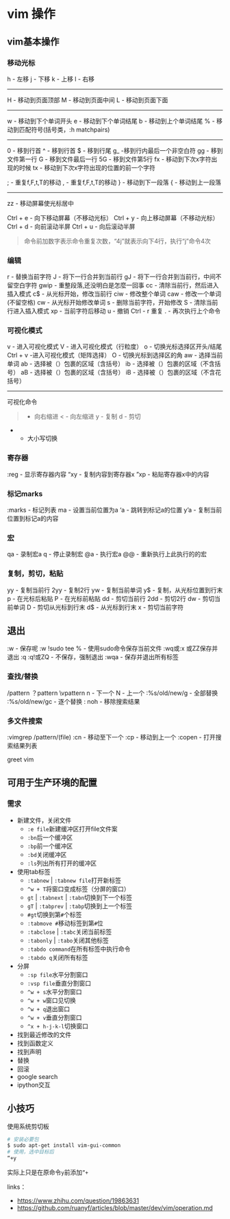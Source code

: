 # vim 操作


## vim基本操作

### 移动光标

h - 左移
j - 下移
k - 上移
l - 右移

---
H - 移动到页面顶部
M - 移动到页面中间
L - 移动到页面下面

---
w - 移动到下个单词开头
e - 移动到下个单词结尾
b - 移动到上个单词结尾
% - 移动到匹配符号(括号类，:h matchpairs)

---
0 - 移到行首
^ - 移到行首
$ - 移到行尾
g_ -移到行内最后一个非空白符
gg - 移到文件第一行
G - 移到文件最后一行
5G - 移到文件第5行
fx - 移动到下次x字符出现的时候
tx - 移动到下次x字符出现的位置的前一个字符

; - 重复f,F,t,T的移动
, - 重复f,F,t,T的移动
} - 移动到下一段落
{ - 移动到上一段落

---
zz - 移动屏幕使光标居中

Ctrl + e - 向下移动屏幕（不移动光标）
Ctrl + y - 向上移动屏幕（不移动光标）
Ctrl + d - 向前滚动半屏
Ctrl + u - 向后滚动半屏

> 命令前加数字表示命令重复次数，“4j”就表示向下4行，执行“j”命令4次

### 编辑

r - 替换当前字符
J - 将下一行合并到当前行
gJ - 将下一行合并到当前行，中间不留空白字符
gwip - 重整段落,还没明白是怎麼一回事
cc - 清除当前行，然后进入插入模式
c$ - 从光标开始，修改当前行
ciw - 修改整个单词
caw - 修改一个单词(不留空格)
cw - 从光标开始修改单词
s - 删除当前字符，开始修改
S - 清除当前行进入插入模式
xp - 当前字符后移动
u - 撤销
Ctrl - r 重复
. - 再次执行上个命令

### 可视化模式

v - 进入可视化模式
V - 进入可视化模式（行粒度）
o - 切换光标选择区开头/结尾
Ctrl + v -进入可视化模式（矩阵选择）
O - 切换光标到选择区的角
aw - 选择当前单词
ab - 选择被（）包裹的区域（含括号）
ib - 选择被（）包裹的区域（不含括号）
aB - 选择被（）包裹的区域（含括号）
iB - 选择被（）包裹的区域（不含花括号）

---
可视化命令

> - 向右缩进
< - 向左缩进
y - 复制
d - 剪切
- - 大小写切换

### 寄存器

:reg - 显示寄存器内容
“xy - 复制内容到寄存器x
”xp - 粘贴寄存器x中的内容

### 标记marks

:marks - 标记列表
ma - 设置当前位置为a
‘a - 跳转到标记a的位置
y’a - 复制当前位置到标记a的内容


### 宏

qa - 录制宏a
q - 停止录制宏
@a - 执行宏a
@@ - 重新执行上此执行的的宏

### 复制，剪切，粘贴

yy - 复制当前行
2yy - 复制2行
yw - 复制当前单词
y$ - 复制，从光标位置到行末
p - 在光标后粘贴
P - 在光标前粘贴
dd - 剪切当前行
2dd - 剪切2行
dw - 剪切当前单词
D - 剪切从光标到行末
d$ - 从光标到行末
x - 剪切当前字符

## 退出

:w - 保存呢
:w !sudo tee % - 使用sudo命令保存当前文件
:wq或:x 或ZZ保存并退出
:q
:q!或ZQ - 不保存，强制退出
:wqa - 保存并退出所有标签

### 查找/替换

/pattern
？pattern
\vpattern 
n - 下一个
N - 上一个
:%s/old/new/g - 全部替换
:%s/old/new/gc - 逐个替换
: noh - 移除搜索结果

### 多文件搜索

:vimgrep /pattern/(file)
:cn - 移动至下一个
:cp - 移动到上一个
:copen - 打开搜索结果列表






greet  vim

## 可用于生产环境的配置

### 需求

- 新建文件，关闭文件
    - `:e file`新建缓冲区打开file文件案
    - `:bn`后一个缓冲区
    - `:bp`前一个缓冲区
    - `:bd`关闭缓冲区
    - `:ls`列出所有打开的缓冲区
- 使用tab标签
    - `:tabnew` | `:tabnew file`打开新标签
    - `^w + T`将窗口变成标签（分屏的窗口）
    - `gt` | `:tabnext` | `:tabn`切换到下一个标签
    - `gT` | `:tabprev` | `:tabp`切换到上一个标签
    - `#gt`切换到第`#`个标签
    - `:tabmove #`移动标签到第`#`位
    - `:tabclose` | `:tabc`关闭当前标签
    - `:tabonly` | `:tabo`关闭其他标签
    - `:tabdo command`在所有标签中执行命令
    - `:tabdo q`关闭所有标签
- 分屏
    - `:sp file`水平分割窗口
    - `:vsp file`垂直分割窗口
    - `^w + s`水平分割窗口
    - `^w + w`窗口见切换
    - `^w + q`退出窗口
    - `^w + v`垂直分割窗口
    - `^x + h-j-k-l`切换窗口
- 找到最近修改的文件
- 找到函数定义
- 找到声明
- 替换
- 回滚
- google search
- ipython交互

## 小技巧

使用系统剪切板

```bash
# 安装必要包
$ sudo apt-get install vim-gui-common
# 使用，选中目标后
“+y
```

实际上只是在原命令`y`前添加`”+`

links：
- <https://www.zhihu.com/question/19863631>
- <https://github.com/ruanyf/articles/blob/master/dev/vim/operation.md>

